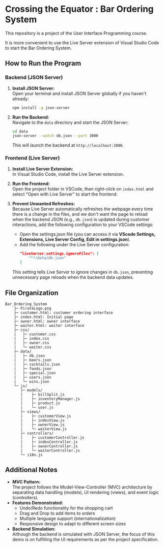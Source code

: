 # Crossing the Equator : Bar Ordering System
This repository is a project of the User Interface Programming course.

It is more convenient to use the Live Server extension of Visual Studio Code to start the Bar Ordering System.


## How to Run the Program

### Backend (JSON Server)
1. **Install JSON Server:**  
   Open your terminal and install JSON Server globally if you haven't already:
   ```bash
   npm install -g json-server
   ```
2. **Run the Backend:**  
   Navigate to the `data` directory and start the JSON Server:
   ```bash
   cd data
   json-server --watch db.json --port 3000
   ```
   This will launch the backend at `http://localhost:3000`.

### Frontend (Live Server)
1. **Install Live Server Extension:**  
   In Visual Studio Code, install the Live Server extension.
2. **Run the Frontend:**  
   Open the project folder in VSCode, then right-click on `index.html` and select "Open with Live Server" to start the frontend.

3. **Prevent Unwanted Refreshes:**  
   Because Live Server automatically refreshes the webpage every time there is a change in the files, and we don't want the page to reload when the backend JSON (e.g., `db.json`) is updated during customer interactions, add the following configuration to your VSCode settings:
   - Open the settings.json file (you can access it via **VScode Settings, Extensions, Live Server Config, Edit in settings.json**).
   - Add the following under the Live Server configuration:
     ```json
     "liveServer.settings.ignoreFiles": [
         "**/data/db.json"
     ]
     ```
   This setting tells Live Server to ignore changes in `db.json`, preventing unnecessary page reloads when the backend data updates.

## File Organization
```
Bar_Ordering_System
    ├─ PirateLogo.png
    ├─ customer.html: customer ordering interface
    ├─ index.html: Initial page
    ├─ owner.html: owner interface
    ├─ waiter.html: waiter interface
    ├─ css/
    |   ├─ customer.css
    |   ├─ index.css
    |   ├─ owner.css
    |   └─ waiter.css
    ├─ data/
    |   ├─ db.json
    |   ├─ beers.json
    |   ├─ cocktails.json
    |   ├─ foods.json
    |   ├─ special.json
    |   ├─ users.json
    |   └─ wins.json
    └─ js/
       ├─ models/
       |    ├─ billSplit.js
       |    ├─ inventoryManager.js
       |    ├─ product.js
       |    └─ user.js
       ├─ views/
       |    ├─ customerView.js
       |    ├─ indexView.js
       |    ├─ ownerView.js
       |    └─ waiterView.js
       ├─ controllers/
       |    ├─ customerController.js
       |    ├─ indexController.js
       |    ├─ ownerController.js
       |    └─ waiterController.js
       └─ i18n.js
```

## Additional Notes
- **MVC Pattern:**  
  The project follows the Model-View-Controller (MVC) architecture by separating data handling (models), UI rendering (views), and event logic (controllers).
- **Features Demonstrated:**  
  - Undo/Redo functionality for the shopping cart  
  - Drag and Drop to add items to orders  
  - Multiple language support (internationalization)  
  - Responsive design to adapt to different screen sizes  
- **Backend Simulation:**  
  Although the backend is simulated with JSON Server, the focus of this demo is on fulfilling the UI requirements as per the project specification.


